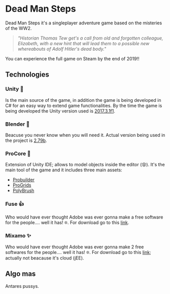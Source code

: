 # Dead Man Steps
Dead Man Steps it's a singleplayer adventure game based on the misteries of the WW2.

>*"Historian Thomas Tew get's a call from old and forgotten colleague, Elizabeth, with a new hint that will lead them to a possible new whereabouts of Adolf Hitler's dead body."*

You can experience the full game on Steam by the end of 2019!!

## Technologies
### Unity :muscle:
Is the main source of the game, in addition the game is being developed in C# for an easy way to extend game functionalities. By the time the game is being developed the Unity version used is [2017.3.1f1](https://unity3d.com/es/get-unity/download/archive).

### Blender :poop:
Beacuse you never know when you will need it. Actual version being used in the project is [2.79b](https://www.blender.org/download/releases/).

### ProCore :metal:
Extension of Unity IDE; allows to model objects inside the editor (:dizzy_face:). It's the main tool of the game and it includes three main assets:
- [Probuilder](http://www.procore3d.com/probuilder/)
- [ProGrids](http://www.procore3d.com/progrids/)
- [PolyBrush](http://www.procore3d.com/polybrush/)

### Fuse :thumbsup:
Who would have ever thought Adobe was ever gonna make a free software for the people.... well it has! :six_pointed_star:. For download go to this [link](https://www.adobe.com/la/products/fuse.html).

### Mixamo :sparkles:
Who would have ever thought Adobe was ever gonna make 2 free softwares for the people.... well it has! :six_pointed_star:. For download go to this [link](https://www.mixamo.com/); actually not beacause it's cloud (jEE).

## Algo mas
Antares pussys.
